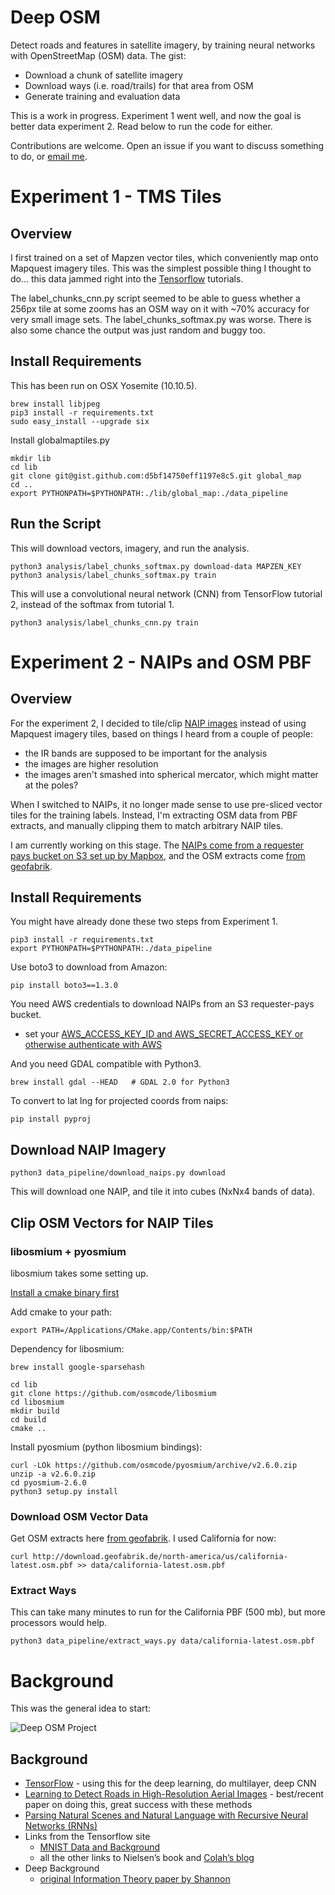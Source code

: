 # Deep OSM

Detect roads and features in satellite imagery, by training neural networks with OpenStreetMap (OSM) data. The gist:

* Download a chunk of satellite imagery
* Download ways (i.e. road/trails) for that area from OSM 
* Generate training and evaluation data

This is a work in progress. Experiment 1 went well, and now the goal is better data experiment 2. Read below to run the code for either.

Contributions are welcome. Open an issue if you want to discuss something to do, or [email me](mailto:andrew@gaiagps.com).

# Experiment 1 - TMS Tiles

## Overview

I first trained on a set of Mapzen vector tiles, which conveniently map onto Mapquest imagery tiles. This was the simplest possible thing I thought to do... this data jammed right into the [Tensorflow](http://tensorflow.org) tutorials.

The label_chunks_cnn.py script seemed to be able to guess whether a 256px tile at some zooms has an OSM way on it with ~70% accuracy for very small image sets. The label_chunks_softmax.py was worse. There is also some chance the output was just random and buggy too. 

## Install Requirements

This has been run on OSX Yosemite (10.10.5).

    brew install libjpeg
    pip3 install -r requirements.txt 
    sudo easy_install --upgrade six

Install globalmaptiles.py

    mkdir lib
    cd lib
    git clone git@gist.github.com:d5bf14750eff1197e8c5.git global_map
    cd ..
    export PYTHONPATH=$PYTHONPATH:./lib/global_map:./data_pipeline

## Run the Script
This will download vectors, imagery, and run the analysis.

    python3 analysis/label_chunks_softmax.py download-data MAPZEN_KEY
    python3 analysis/label_chunks_softmax.py train

This will use a convolutional neural network (CNN) from TensorFlow tutorial 2, instead of the softmax from tutorial 1.

    python3 analysis/label_chunks_cnn.py train

# Experiment 2 - NAIPs and OSM PBF

## Overview

For the experiment 2, I decided to tile/clip [NAIP images](http://www.fsa.usda.gov/programs-and-services/aerial-photography/imagery-programs/naip-imagery/) instead of using Mapquest imagery tiles, based on things I heard from a couple of people:

* the IR bands are supposed to be important for the analysis
* the images are higher resolution
* the images aren't smashed into spherical mercator, which might matter at the poles?

When I switched to NAIPs, it no longer made sense to use pre-sliced vector tiles for the training labels. Instead, I'm extracting OSM data from PBF extracts, and manually clipping them to match arbitrary NAIP tiles.

I am currently working on this stage. The [NAIPs come from a requester pays bucket on S3 set up by Mapbox](http://www.slideshare.net/AmazonWebServices/open-data-innovation-building-on-open-data-sets-for-innovative-applications), and the OSM extracts come [from geofabrik](http://download.geofabrik.de/). 

## Install Requirements

You might have already done these two steps from Experiment 1.

    pip3 install -r requirements.txt 
    export PYTHONPATH=$PYTHONPATH:./data_pipeline

Use boto3 to download from Amazon:

    pip install boto3==1.3.0

You need AWS credentials to download NAIPs from an S3 requester-pays bucket.

 * set your [AWS_ACCESS_KEY_ID and AWS_SECRET_ACCESS_KEY or otherwise authenticate with AWS](http://docs.aws.amazon.com/cli/latest/userguide/cli-chap-getting-started.html)

And you need GDAL compatible with Python3.
 
    brew install gdal --HEAD   # GDAL 2.0 for Python3

To convert to lat lng for projected coords from naips:

    pip install pyproj

## Download NAIP Imagery

    python3 data_pipeline/download_naips.py download

This will download one NAIP, and tile it into cubes (NxNx4 bands of data).

## Clip OSM Vectors for NAIP Tiles

### libosmium + pyosmium

libosmium takes some setting up.

[Install a cmake binary first](https://cmake.org/download/)
    
Add cmake to your path:

    export PATH=/Applications/CMake.app/Contents/bin:$PATH
    
Dependency for libosmium:

    brew install google-sparsehash
    
    cd lib
    git clone https://github.com/osmcode/libosmium
    cd libosmium
    mkdir build
    cd build
    cmake ..
    
Install pyosmium (python libosmium bindings):

    curl -LOk https://github.com/osmcode/pyosmium/archive/v2.6.0.zip
    unzip -a v2.6.0.zip
    cd pyosmium-2.6.0
    python3 setup.py install

### Download OSM Vector Data

Get OSM extracts here [from geofabrik](http://download.geofabrik.de/). I used California for now:

    curl http://download.geofabrik.de/north-america/us/california-latest.osm.pbf >> data/california-latest.osm.pbf

### Extract Ways

This can take many minutes to run for the California PBF (500 mb), but more processors would help.

    python3 data_pipeline/extract_ways.py data/california-latest.osm.pbf

# Background

This was the general idea to start:

![Deep OSM Project](https://gaiagps.mybalsamiq.com/mockups/4278030.png?key=1e42f249214928d1fa7b17cf866401de0c2af867)

## Background

* [TensorFlow](https://www.tensorflow.org/) - using this for the deep learning, do multilayer, deep CNN
* [Learning to Detect Roads in High-Resolution Aerial
Images](http://citeseerx.ist.psu.edu/viewdoc/download?doi=10.1.1.232.1679&rep=rep1&type=pdf) - best/recent paper on doing this, great success with these methods
* [Parsing Natural Scenes and Natural Language
with Recursive Neural Networks (RNNs)](http://ai.stanford.edu/~ang/papers/icml11-ParsingWithRecursiveNeuralNetworks.pdf)
* Links from the Tensorflow site
    * [MNIST Data and Background](http://yann.lecun.com/exdb/mnist/)
    * all the other links to Nielsen’s book and [Colah’s blog](http://colah.github.io/posts/2015-08-Backprop/)
* Deep Background
    * [original Information Theory paper by Shannon](http://worrydream.com/refs/Shannon%20-%20A%20Mathematical%20Theory%20of%20Communication.pdf)